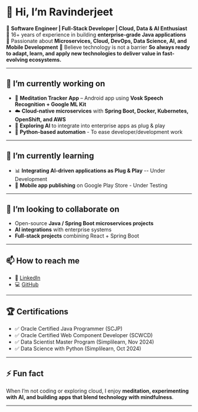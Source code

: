 # 👋 Hi, I’m Ravinderjeet 

🔹 **Software Engineer | Full-Stack Developer | Cloud, Data & AI Enthusiast**  
🔹 16+ years of experience in building **enterprise-grade Java applications**  
🔹 Passionate about **Microservices, Cloud, DevOps, Data Science, AI, and Mobile Development**
🔹 Believe technology is not a barrier **So always ready to adapt, learn, and apply new technologies to deliver value in fast-evolving ecosystems.**

---

## 🔭 I’m currently working on  
- 📱 **Meditation Tracker App** – Android app using **Vosk Speech Recognition + Google ML Kit**  
- ☁️ **Cloud-native microservices** with **Spring Boot, Docker, Kubernetes, OpenShift, and AWS**  
- 🤖 **Exploring AI** to integrate into enterprise apps as plug & play  
- 🐍 **Python-based automation** - To ease developer/development work  

---

## 🌱 I’m currently learning  
- 📊 **Integrating AI-driven applications as Plug & Play** -- Under Development 
- 📱 **Mobile app publishing** on Google Play Store  - Under Testing

---

## 👯 I’m looking to collaborate on  
- Open-source **Java / Spring Boot microservices projects**  
- **AI integrations** with enterprise systems  
- **Full-stack projects** combining React + Spring Boot  

---

## 📫 How to reach me  
- 💼 [LinkedIn](https://www.linkedin.com/in/your-linkedin)  
- 💻 [GitHub](https://github.com/your-github)
  
---

## 🏆 Certifications  
- ✅ Oracle Certified Java Programmer (SCJP)  
- ✅ Oracle Certified Web Component Developer (SCWCD)  
- ✅ Data Scientist Master Program (Simplilearn, Nov 2024)  
- ✅ Data Science with Python (Simplilearn, Oct 2024)  

---

## ⚡ Fun fact  
When I’m not coding or exploring cloud, I enjoy **meditation, experimenting with AI, and building apps that blend technology with mindfulness**.  

---
